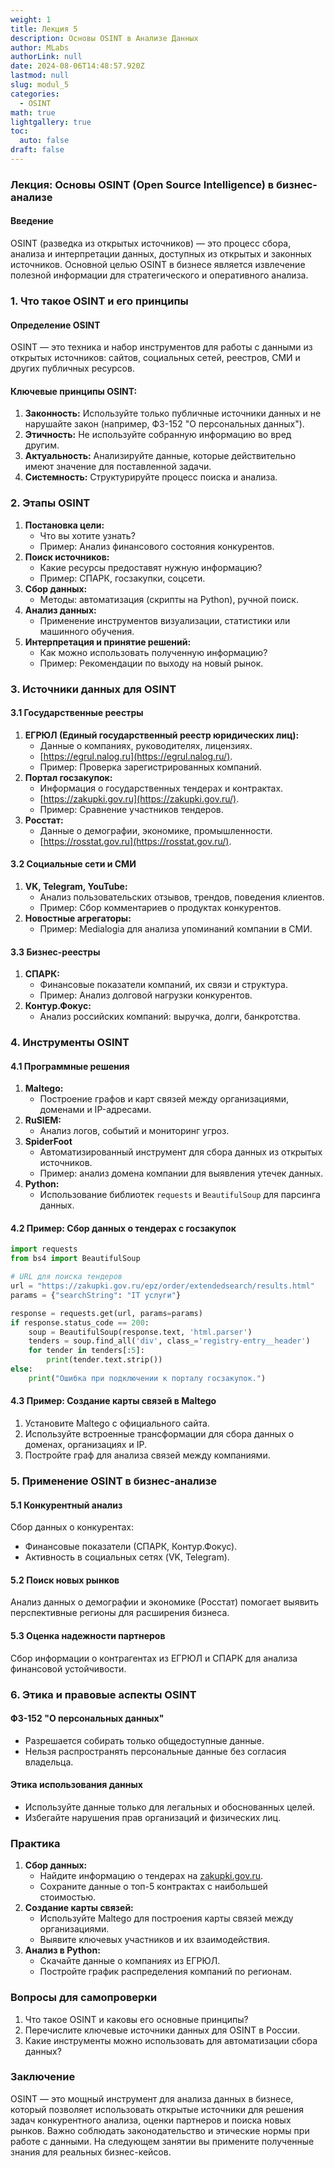 ```yaml
---
weight: 1
title: Лекция 5
description: Основы OSINT в Анализе Данных
author: MLabs
authorLink: null
date: 2024-08-06T14:48:57.920Z
lastmod: null
slug: modul_5
categories:
  - OSINT
math: true
lightgallery: true
toc:
  auto: false
draft: false
---
```


### **Лекция: Основы OSINT (Open Source Intelligence) в бизнес-анализе**

#### **Введение**

OSINT (разведка из открытых источников) — это процесс сбора, анализа и интерпретации данных, доступных из открытых и законных источников. Основной целью OSINT в бизнесе является извлечение полезной информации для стратегического и оперативного анализа.

### **1. Что такое OSINT и его принципы**

#### **Определение OSINT**

OSINT — это техника и набор инструментов для работы с данными из открытых источников: сайтов, социальных сетей, реестров, СМИ и других публичных ресурсов.

#### **Ключевые принципы OSINT:**

1. **Законность:** Используйте только публичные источники данных и не нарушайте закон (например, ФЗ-152 "О персональных данных").
2. **Этичность:** Не используйте собранную информацию во вред другим.
3. **Актуальность:** Анализируйте данные, которые действительно имеют значение для поставленной задачи.
4. **Системность:** Структурируйте процесс поиска и анализа.

### **2. Этапы OSINT**

1. **Постановка цели:**
    - Что вы хотите узнать?
    - Пример: Анализ финансового состояния конкурентов.
2. **Поиск источников:**
    - Какие ресурсы предоставят нужную информацию?
    - Пример: СПАРК, госзакупки, соцсети.
3. **Сбор данных:**
    - Методы: автоматизация (скрипты на Python), ручной поиск.
4. **Анализ данных:**
    - Применение инструментов визуализации, статистики или машинного обучения.
5. **Интерпретация и принятие решений:**
    - Как можно использовать полученную информацию?
    - Пример: Рекомендации по выходу на новый рынок.

### **3. Источники данных для OSINT**

#### **3.1 Государственные реестры**

1. **ЕГРЮЛ (Единый государственный реестр юридических лиц):**
    - Данные о компаниях, руководителях, лицензиях.
    - [https://egrul.nalog.ru](https://egrul.nalog.ru/).
    - Пример: Проверка зарегистрированных компаний.
2. **Портал госзакупок:**
    - Информация о государственных тендерах и контрактах.
    - [https://zakupki.gov.ru](https://zakupki.gov.ru/).
    - Пример: Сравнение участников тендеров.
3. **Росстат:**
    - Данные о демографии, экономике, промышленности.
    - [https://rosstat.gov.ru](https://rosstat.gov.ru/).

#### **3.2 Социальные сети и СМИ**

1. **VK, Telegram, YouTube:**
    - Анализ пользовательских отзывов, трендов, поведения клиентов.
    - Пример: Сбор комментариев о продуктах конкурентов.
2. **Новостные агрегаторы:**
    - Пример: Medialogia для анализа упоминаний компании в СМИ.

#### **3.3 Бизнес-реестры**

1. **СПАРК:**
    - Финансовые показатели компаний, их связи и структура.
    - Пример: Анализ долговой нагрузки конкурентов.
2. **Контур.Фокус:**
    - Анализ российских компаний: выручка, долги, банкротства.

### **4. Инструменты OSINT**

#### **4.1 Программные решения**

1. **Maltego:**
    - Построение графов и карт связей между организациями, доменами и IP-адресами.
2. **RuSIEM:**
    - Анализ логов, событий и мониторинг угроз.
3. **SpiderFoot**
    - Автоматизированный инструмент для сбора данных из открытых источников.
    - Пример: анализ домена компании для выявления утечек данных.
4. **Python:**
    - Использование библиотек `requests` и `BeautifulSoup` для парсинга данных.

#### **4.2 Пример: Сбор данных о тендерах с госзакупок**

```python
import requests
from bs4 import BeautifulSoup

# URL для поиска тендеров
url = "https://zakupki.gov.ru/epz/order/extendedsearch/results.html"
params = {"searchString": "IT услуги"}

response = requests.get(url, params=params)
if response.status_code == 200:
    soup = BeautifulSoup(response.text, 'html.parser')
    tenders = soup.find_all('div', class_='registry-entry__header')
    for tender in tenders[:5]:
        print(tender.text.strip())
else:
    print("Ошибка при подключении к порталу госзакупок.")
```

#### **4.3 Пример: Создание карты связей в Maltego**

1. Установите Maltego с официального сайта.
2. Используйте встроенные трансформации для сбора данных о доменах, организациях и IP.
3. Постройте граф для анализа связей между компаниями.

### **5. Применение OSINT в бизнес-анализе**

#### **5.1 Конкурентный анализ**

Сбор данных о конкурентах:

- Финансовые показатели (СПАРК, Контур.Фокус).
- Активность в социальных сетях (VK, Telegram).

#### **5.2 Поиск новых рынков**

Анализ данных о демографии и экономике (Росстат) помогает выявить перспективные регионы для расширения бизнеса.

#### **5.3 Оценка надежности партнеров**

Сбор информации о контрагентах из ЕГРЮЛ и СПАРК для анализа финансовой устойчивости.

### **6. Этика и правовые аспекты OSINT**

#### **ФЗ-152 "О персональных данных"**

- Разрешается собирать только общедоступные данные.
- Нельзя распространять персональные данные без согласия владельца.

#### **Этика использования данных**

- Используйте данные только для легальных и обоснованных целей.
- Избегайте нарушения прав организаций и физических лиц.

### **Практика**

1. **Сбор данных:**
    - Найдите информацию о тендерах на [zakupki.gov.ru](https://zakupki.gov.ru/).
    - Сохраните данные о топ-5 контрактах с наибольшей стоимостью.
2. **Создание карты связей:**
    - Используйте Maltego для построения карты связей между организациями.
    - Выявите ключевых участников и их взаимодействия.
3. **Анализ в Python:**
    - Скачайте данные о компаниях из ЕГРЮЛ.
    - Постройте график распределения компаний по регионам.

### **Вопросы для самопроверки**

1. Что такое OSINT и каковы его основные принципы?
2. Перечислите ключевые источники данных для OSINT в России.
3. Какие инструменты можно использовать для автоматизации сбора данных?

### **Заключение**

OSINT — это мощный инструмент для анализа данных в бизнесе, который позволяет использовать открытые источники для решения задач конкурентного анализа, оценки партнеров и поиска новых рынков. Важно соблюдать законодательство и этические нормы при работе с данными. На следующем занятии вы примените полученные знания для реальных бизнес-кейсов.